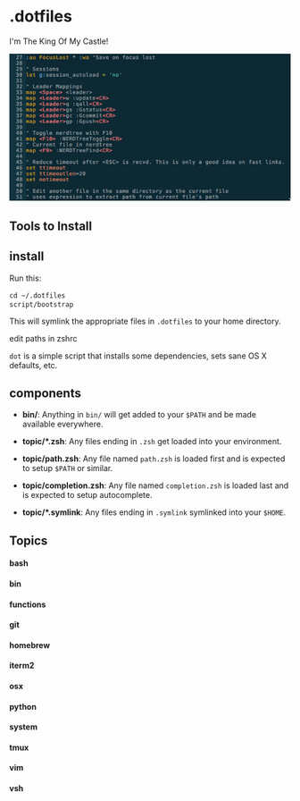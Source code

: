 # .dotfiles

I'm The King Of My Castle!

![vim](https://github.com/bencarothers/.dotfiles/blob/master/screenshot.png)

## Tools to Install

## install

Run this:

```
cd ~/.dotfiles
script/bootstrap
```

This will symlink the appropriate files in `.dotfiles` to your home directory.

edit paths in zshrc

`dot` is a simple script that installs some dependencies, sets sane OS X
defaults, etc. 

## components

- **bin/**: Anything in `bin/` will get added to your `$PATH` and be made
  available everywhere.

- **topic/\*.zsh**: Any files ending in `.zsh` get loaded into your
  environment.

- **topic/path.zsh**: Any file named `path.zsh` is loaded first and is
  expected to setup `$PATH` or similar.

- **topic/completion.zsh**: Any file named `completion.zsh` is loaded
  last and is expected to setup autocomplete.

- **topic/\*.symlink**: Any files ending in `.symlink` symlinked into
  your `$HOME`. 

## Topics 

#### bash

#### bin

#### functions 

#### git 

#### homebrew

#### iterm2 

#### osx 

#### python 

#### system 

#### tmux 

#### vim 

#### vsh


